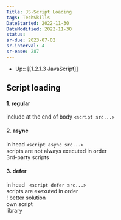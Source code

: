 ```yaml
---
Title: JS-Script Loading
tags: TechSkills
DateStarted: 2022-11-30
DateModified: 2022-11-30
status:
sr-due: 2023-07-02
sr-interval: 4
sr-ease: 287
---
```

- Up:: [[1.2.1.3 JavaScript]]
## Script loading

#### 1. regular

include at the end of body `<script src...>`

#### 2. async

in head `<script async src...>`  
scripts are not always executed in order  
3rd-party scripts

#### 3. defer

in head ` <script defer src...>`  
scripts are exexuted in order  
! better solution  
own script  
library
